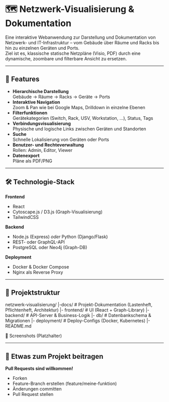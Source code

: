 # 🗺️ Netzwerk-Visualisierung & Dokumentation

Eine interaktive Webanwendung zur Darstellung und Dokumentation von Netzwerk- und IT-Infrastruktur – vom Gebäude über Räume und Racks bis hin zu einzelnen Geräten und Ports.  
Ziel ist es, klassische statische Netzpläne (Visio, PDF) durch eine dynamische, zoombare und filterbare Ansicht zu ersetzen.

---

## 📌 Features

- **Hierarchische Darstellung**  
  Gebäude → Räume → Racks → Geräte → Ports
- **Interaktive Navigation**  
  Zoom & Pan wie bei Google Maps, Drilldown in einzelne Ebenen
- **Filterfunktionen**  
  Gerätekategorien (Switch, Rack, USV, Workstation, …), Status, Tags
- **Verbindungsvisualisierung**  
  Physische und logische Links zwischen Geräten und Standorten
- **Suche**  
  Schnelle Lokalisierung von Geräten oder Ports
- **Benutzer- und Rechteverwaltung**  
  Rollen: Admin, Editor, Viewer
- **Datenexport**  
  Pläne als PDF/PNG

---

## 🛠️ Technologie-Stack

**Frontend**
- React
- Cytoscape.js / D3.js (Graph-Visualisierung)
- TailwindCSS

**Backend**
- Node.js (Express) *oder* Python (Django/Flask)
- REST- oder GraphQL-API
- PostgreSQL oder Neo4j (Graph-DB)

**Deployment**
- Docker & Docker Compose
- Nginx als Reverse Proxy

---

## 📂 Projektstruktur

netzwerk-visualisierung/
|-docs/ # Projekt-Dokumentation (Lastenheft, Pflichtenheft, Architektur)
|- frontend/ # UI (React + Graph-Library)
|- backend/ # API-Server & Business-Logik
|- db/ # Datenbankschema & Migrationen
|- deployment/ # Deploy-Configs (Docker, Kubernetes)
|- README.md

📸 Screenshots (Platzhalter)

---


## 🤝 Etwas zum Projekt beitragen

**Pull Requests sind willkommen!**
- Forken
- Feature-Branch erstellen (feature/meine-funktion)
- Änderungen committen
- Pull Request stellen